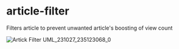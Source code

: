 # article-filter
Filters article to prevent unwanted article's boosting of view count

![Artick Filter UML_231027_235123068_0](https://github.com/chrisjhkim/article-filter/assets/14916444/50d886c2-c809-47d0-8b73-ba4b311d0785)
